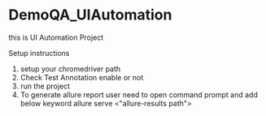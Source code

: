 # DemoQA_UIAutomation
this is UI Automation Project

Setup instructions

1. setup your chromedriver path 
2. Check Test Annotation enable or not 
3. run the project 
4. To generate allure report user need to open command prompt and add below keyword
    allure serve  <"allure-results path">
